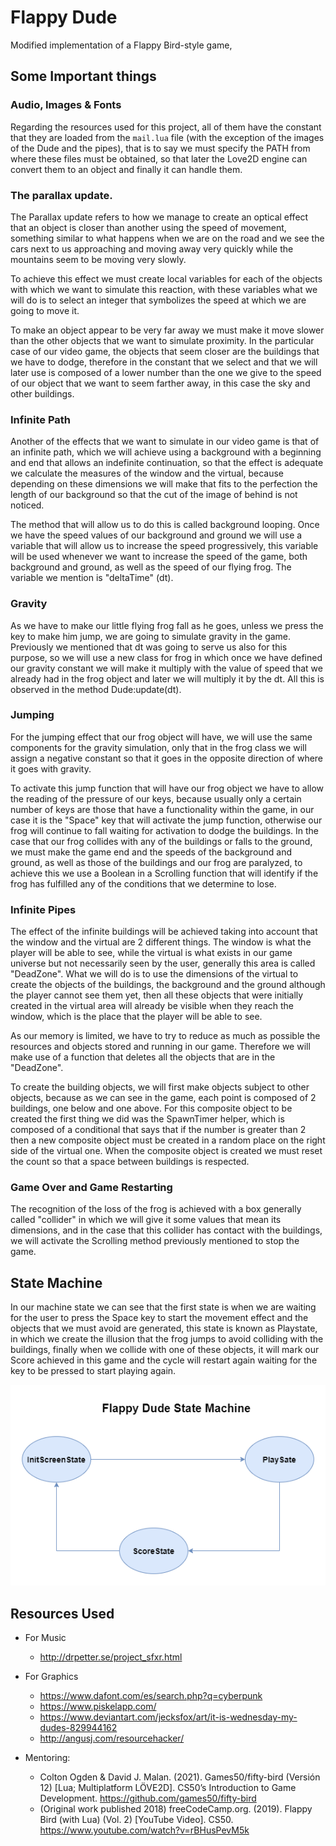 # Flappy Dude

Modified implementation of a Flappy Bird-style game,

## Some Important things

### Audio, Images & Fonts

Regarding the resources used for this project, all of them have the constant that they are loaded from the `mail.lua` file (with the exception of the images of the Dude and the pipes), that is to say we must specify the PATH from where these files must be obtained, so that later the Love2D engine can convert them to an object and finally it can handle them.

### The parallax update.

The Parallax update refers to how we manage to create an optical effect that an object is closer than another using the speed of movement, something similar to what happens when we are on the road and we see the cars next to us approaching and moving away very quickly while the mountains seem to be moving very slowly.

To achieve this effect we must create local variables for each of the objects with which we want to simulate this reaction, with these variables what we will do is to select an integer that symbolizes the speed at which we are going to move it. 

To make an object appear to be very far away we must make it move slower than the other objects that we want to simulate proximity.
In the particular case of our video game, the objects that seem closer are the buildings that we have to dodge, therefore in the constant that we select and that we will later use is composed of a lower number than the one we give to the speed of our object that we want to seem farther away, in this case the sky and other buildings.

### Infinite Path

Another of the effects that we want to simulate in our video game is that of an infinite path, which we will achieve using a background with a beginning and end that allows an indefinite continuation, so that the effect is adequate we calculate the measures of the window and the virtual, because depending on these dimensions we will make that fits to the perfection the length of our background so that the cut of the image of behind is not noticed. 

The method that will allow us to do this is called background looping. 
Once we have the speed values of our background and ground we will use a variable that will allow us to increase the speed progressively, this variable will be used whenever we want to increase the speed of the game, both background and ground, as well as the speed of our flying frog. The variable we mention is "deltaTime" (dt).


### Gravity

As we have to make our little flying frog fall as he goes, unless we press the key to make him jump, we are going to simulate gravity in the game. Previously we mentioned that dt was going to serve us also for this purpose, so we will use a new class for frog in which once we have defined our gravity constant we will make it multiply with the value of speed that we already had in the frog object and later we will multiply it by the dt. All this is observed in the method Dude:update(dt). 


### Jumping

For the jumping effect that our frog object will have, we will use the same components for the gravity simulation, only that in the frog class we will assign a negative constant so that it goes in the opposite direction of where it goes with gravity.

To activate this jump function that will have our frog object we have to allow the reading of the pressure of our keys, because usually only a certain number of keys are those that have a functionality within the game, in our case it is the "Space" key that will activate the jump function, otherwise our frog will continue to fall waiting for activation to dodge the buildings. In the case that our frog collides with any of the buildings or falls to the ground, we must make the game end and the speeds of the background and ground, as well as those of the buildings and our frog are paralyzed, to achieve this we use a Boolean in a Scrolling function that will identify if the frog has fulfilled any of the conditions that we determine to lose. 

### Infinite Pipes

The effect of the infinite buildings will be achieved taking into account that the window and the virtual are 2 different things. The window is what the player will be able to see, while the virtual is what exists in our game universe but not necessarily seen by the user, generally this area is called "DeadZone". What we will do is to use the dimensions of the virtual to create the objects of the buildings, the background and the ground although the player cannot see them yet, then all these objects that were initially created in the virtual area will already be visible when they reach the window, which is the place that the player will be able to see. 

As our memory is limited, we have to try to reduce as much as possible the resources and objects stored and running in our game. Therefore we will make use of a function that deletes all the objects that are in the "DeadZone".

To create the building objects, we will first make objects subject to other objects, because as we can see in the game, each point is composed of 2 buildings, one below and one above. For this composite object to be created the first thing we did was the SpawnTimer helper, which is composed of a conditional that says that if the number is greater than 2 then a new composite object must be created in a random place on the right side of the virtual one. When the composite object is created we must reset the count so that a space between buildings is respected.

### Game Over and Game Restarting

The recognition of the loss of the frog is achieved with a box generally called "collider" in which we will give it some values that mean its dimensions, and in the case that this collider has contact with the buildings, we will activate the Scrolling method previously mentioned to stop the game.

## State Machine

In our machine state we can see that the first state is when we are waiting for the user to press the Space key to start the movement effect and the objects that we must avoid are generated, this state is known as Playstate, in which we create the illusion that the frog jumps to avoid colliding with the buildings, finally when we collide with one of these objects, it will mark our Score achieved in this game and the cycle will restart again waiting for the key to be pressed to start playing again.

![Alt text](FlappyDude.png?raw=true "Flappy Dude")

## Resources Used

- For Music

    - http://drpetter.se/project_sfxr.html

- For Graphics

    - https://www.dafont.com/es/search.php?q=cyberpunk
    - https://www.piskelapp.com/
    - https://www.deviantart.com/jecksfox/art/it-is-wednesday-my-dudes-829944162
    - http://angusj.com/resourcehacker/

- Mentoring:

    - Colton Ogden & David J. Malan. (2021). Games50/fifty-bird (Versión 12) [Lua; Multiplatform LÖVE2D]. CS50’s Introduction to Game Development. https://github.com/games50/fifty-bird 
    - (Original work published 2018) freeCodeCamp.org. (2019). Flappy Bird (with Lua) (Vol. 2) [YouTube Video]. CS50. https://www.youtube.com/watch?v=rBHusPevM5k
